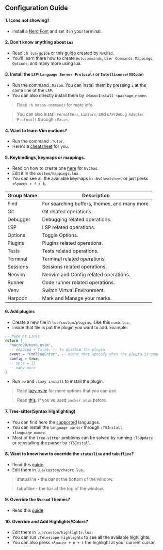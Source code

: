 ## Configuration Guide

#### 1. Icons not showing?

- Install a [Nerd Font](https://www.nerdfonts.com/font-downloads) and set it in your terminal.

#### 2. Don't know anything about `Lua`

- Read `:h lua-guide` or this [guide](https://nvchad.com/docs/quickstart/learn-lua) created by `NvChad`.
- You'll learn there how to create `Autocommands`, `User Commands`, `Mappings`, `Options`, and many more using lua.

#### 3. Install the `LSP(Language Server Protocol)` or `Intellisense(VSCode)`

- Run the command `:Mason`. You can install them by pressing `i` at the same line of the `LSP`.
- You can also directly install them by `:MasonInstall <package_name>`.

> Read `:h mason-commands` for more info.

> You can also install `Formatters`, `Linters`, and `DAP(Debug Adapter Protocol)` through `:Mason`.

#### 4. Want to learn Vim motions?

- Run the command `:Tutor`.
- Here's a [cheatsheet](https://vim.rtorr.com/) for you.

#### 5. Keybindings, keymaps or mappings.

- Read on how to create one [here](https://nvchad.com/docs/config/mappings) for `NvChad`.
- Edit it in the `custom/mappings.lua`.
- You can see all the available keymaps in `:NvCheatsheet` or just press `<Space> + f + k`.

| Group Name | Description                                   |
| ---------- | --------------------------------------------- |
| Find       | For searching buffers, themes, and many more. |
| Git        | Git related operations.                       |
| Debugger   | Debugging related operations.                 |
| LSP        | LSP related operations.                       |
| Options    | Toggle Options.                               |
| Plugins    | Plugins related operations.                   |
| Tests      | Tests related operations.                     |
| Terminal   | Terminal related operations.                  |
| Sessions   | Sessions related operations.                  |
| Neovim     | Neovim and Config related operations.         |
| Runner     | Code runner related operations.               |
| Venv       | Switch Virtual Environment.                   |
| Harpoon    | Mark and Manage your marks.                   |

#### 6. Add plugins

- Create a new file in `lua/custom/plugins`. Like this `numb.lua`.
- Inside that file is put the plugin you want to add.
  Example:

```lua
-- Peek At Lines
return {
  "nacro90/numb.nvim",
  -- enabled = false, -- to disable the plugin
  event = "CmdlineEnter", -- event that specify when the plugin is gonna be loaded
  config = true,
  -- opts = {}
  -- many more
}
```

- Run `:w` and `:Lazy install` to install the plugin.

> Read [lazy.nvim](https://github.com/folke/lazy.nvim?tab=readme-ov-file#-plugin-spec) for more options that you can use.

> Read [this](https://github.com/folke/lazy.nvim?tab=readme-ov-file#-migration-guide). If you've used `packer.nvim` before.

#### 7. Tree-sitter(Syntax Highlighting)

- You can find here the [supported](https://github.com/nvim-treesitter/nvim-treesitter?tab=readme-ov-file#supported-languages) languages.
- You can install the `language parser` through `:TSInstall <language_name>`.
- Most of the `Tree-sitter` problems can be solved by running `:TSUpdate` or reinstalling the parser by `:TSInstall`.

#### 8. Want to know how to override the `statusline` and `tabufline`?

- Read this [guide](https://nvchad.com/docs/config/nvchad_ui).
- Edit them in `lua/custom/chadrc.lua`.

> statusline - the bar at the bottom of the window.

> tabufline - the bar at the top of the window.

#### 9. Override the `Nvchad` Themes?

- Read this [guide](https://nvchad.com/docs/config/theming)

#### 10. Override and Add Highlights/Colors?

- Edit them in `lua/custom/highlights.lua`.
- You can run `:Telescope highlights` to see all the available highlights.
- You can also press `<Space> + n + i` the highlight at your current cursor.

